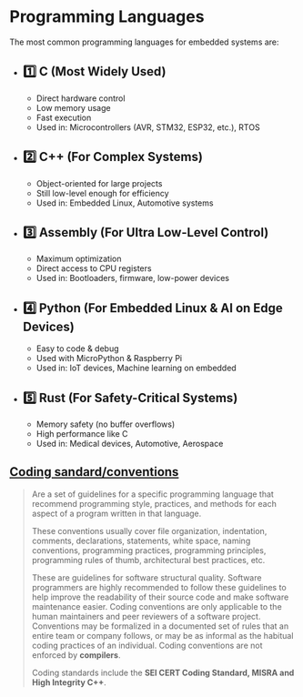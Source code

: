 # Programming Languages

The most common programming languages for embedded systems are:
- ## 1️⃣ C (Most Widely Used)
  - Direct hardware control
  - Low memory usage
  - Fast execution
  - Used in: Microcontrollers (AVR, STM32, ESP32, etc.), RTOS

- ## 2️⃣ C++ (For Complex Systems)
  - Object-oriented for large projects
  - Still low-level enough for efficiency
  - Used in: Embedded Linux, Automotive systems

- ## 3️⃣ Assembly (For Ultra Low-Level Control)
  - Maximum optimization
  - Direct access to CPU registers
  - Used in: Bootloaders, firmware, low-power devices

- ## 4️⃣ Python (For Embedded Linux & AI on Edge Devices)
  - Easy to code & debug
  - Used with MicroPython & Raspberry Pi
  - Used in: IoT devices, Machine learning on embedded

- ## 5️⃣ Rust (For Safety-Critical Systems)
  - Memory safety (no buffer overflows)
  - High performance like C
  - Used in: Medical devices, Automotive, Aerospace
      
## [Coding sandard/conventions](https://en.wikipedia.org/wiki/Coding_conventions)
> Are a set of guidelines for a specific programming language that recommend programming style, practices, and methods for each aspect of a program written in that language.
> 
> These conventions usually cover file organization, indentation, comments, declarations, statements, white space, naming conventions, programming practices, programming principles, programming rules of thumb, architectural best practices, etc.
> 
> These are guidelines for software structural quality. Software programmers are highly recommended to follow these guidelines to help improve the readability of their source code and make software maintenance easier. Coding conventions are only applicable to the human maintainers and peer reviewers of a software project. Conventions may be formalized in a documented set of rules that an entire team or company follows, or may be as informal as the habitual coding practices of an individual. Coding conventions are not enforced by **compilers**.
>
> Coding standards include the **SEI CERT Coding Standard, MISRA and High Integrity C++**.
